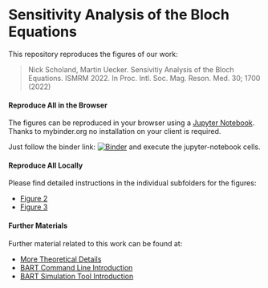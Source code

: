 

# Sensitivity Analysis of the Bloch Equations

This repository reproduces the figures of our work:

> Nick Scholand, Martin Uecker. Sensivitiy Analysis of the Bloch Equations. ISMRM 2022. In Proc. Intl. Soc. Mag. Reson. Med. 30; 1700 (2022)

#### Reproduce All in the Browser

The figures can be reproduced in your browser using a [Jupyter Notebook](reproduce_figures.ipynb).
Thanks to mybinder.org no installation on your client is required.

Just follow the binder link: [![Binder](https://mybinder.org/badge_logo.svg)](https://mybinder.org/v2/gh/scholand/2022-ismrm-direct-sa-reproducibility/main?filepath=reproduce_figures.ipynb)
and execute the jupyter-notebook cells.


#### Reproduce All Locally

Please find detailed instructions in the individual subfolders for the figures:
* [Figure 2](02_irbssfp/)
* [Figure 3](03_unprep_irbssfp/)

#### Further Materials

Further material related to this work can be found at:

* [More Theoretical Details](https://arxiv.org/abs/2209.08027)
* [BART Command Line Introduction](https://github.com/mrirecon/bart-workshop/tree/master/ismrm2019)
* [BART Simulation Tool Introduction](https://github.com/mrirecon/bart-workshop/tree/master/ismrm2022)

